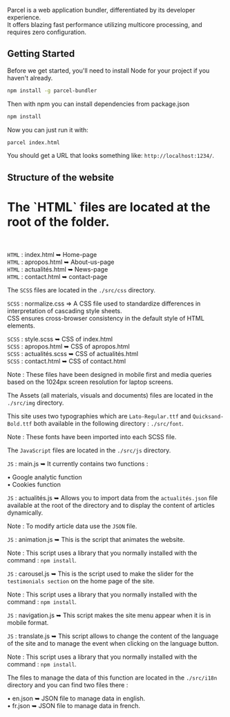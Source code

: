 Parcel is a web application bundler, differentiated by its developer experience.<br />
It offers blazing fast performance utilizing multicore processing, and requires zero configuration.

## Getting Started

Before we get started, you'll need to install Node for your project if you haven't already.

```sh
npm install -g parcel-bundler
```

Then with npm you can install dependencies from package.json

```sh
npm install
```

Now you can just run it with:

```sh
parcel index.html
```

You should get a URL that looks something like: `http://localhost:1234/`.

## Structure of the website

<h1>The `HTML` files are located at the root of the folder.</h1></br>

`HTML` : index.html ➥ Home-page</br>
`HTML` : apropos.html ➥ About-us-page</br>
`HTML` : actualités.html ➥ News-page</br>
`HTML` : contact.html ➥ contact-page</br>

The `SCSS` files are located in the `./src/css` directory.</br>

`SCSS` : normalize.css => A CSS file used to standardize differences in interpretation of cascading style sheets.</br>
CSS ensures cross-browser consistency in the default style of HTML elements.</br>

`SCSS` : style.scss ➥ CSS of index.html</br>
`SCSS` : apropos.html ➥ CSS of apropos.html</br>
`SCSS` : actualités.scss ➥ CSS of actualités.html</br>
`SCSS` : contact.html ➥ CSS of contact.html</br>

Note : These files have been designed in mobile first and media queries based on the 1024px screen resolution for laptop screens.</br>

The Assets (all materials, visuals and documents) files are located in the `./src/img` directory.</br>

This site uses two typographies which are `Lato-Regular.ttf` and `Quicksand-Bold.ttf` both available in the following directory : `./src/font`.</br>

Note : These fonts have been imported into each SCSS file.</br>

The `JavaScript` files are located in the `./src/js` directory.</br>

`JS` : main.js ➥ It currently contains two functions :</br>

• Google analytic function</br>
• Cookies function</br>

`JS` : actualités.js ➥ Allows you to import data from the `actualités.json` file available at the root of the directory and to display the content of articles dynamically.</br>

Note : To modify article data use the `JSON` file.</br>

`JS` : animation.js ➥ This is the script that animates the website.</br>

Note : This script uses a library that you normally installed with the command : `npm install`.</br>

`JS` : carousel.js ➥ This is the script used to make the slider for the `testimonials section` on the home page of the site.</br>

Note : This script uses a library that you normally installed with the command : `npm install`.</br>

`JS` : navigation.js ➥ This script makes the site menu appear when it is in mobile format.</br>

`JS` : translate.js ➥ This script allows to change the content of the language of the site and to manage the event when clicking on the language button.</br>

Note : This script uses a library that you normally installed with the command : `npm install`.</br>

The files to manage the data of this function are located in the `./src/i18n` directory and you can find two files there :</br>

• en.json ➥ JSON file to manage data in english.</br>
• fr.json ➥ JSON file to manage data in french.</br>
